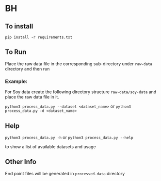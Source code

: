 
# BH

## To install

`pip install -r requirements.txt`

## To Run

Place the raw data file in the corresponding sub-directory under `raw-data` directory and then run

### Example:

For Soy data create the following directory structure `raw-data/soy-data` and place the raw data file in it.

`python3 process_data.py --dataset <dataset_name>`
or
`python3 process_data.py -d <dataset_name>`

## Help

`python3 process_data.py -h` or `python3 process_data.py --help`

to show a list of available datasets and usage

## Other Info
End point files will be generated in `processed-data` directory
